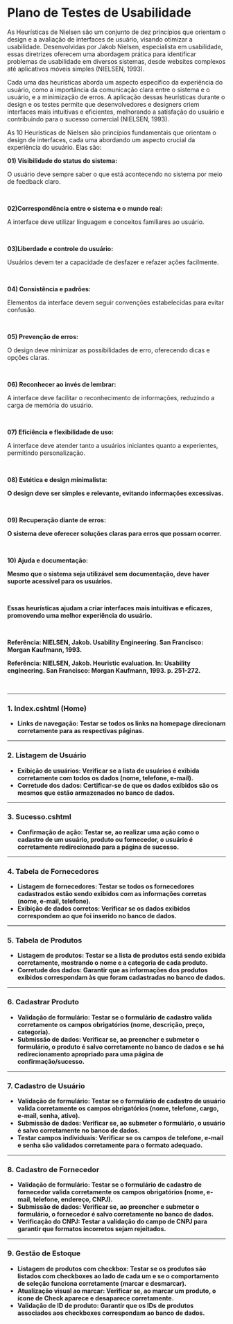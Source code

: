 # Plano de Testes de Usabilidade
<p> As Heurísticas de Nielsen são um conjunto de dez princípios que orientam o design e a avaliação de interfaces de usuário, visando otimizar a usabilidade. Desenvolvidas por Jakob Nielsen, especialista em usabilidade, essas diretrizes oferecem uma abordagem prática para identificar problemas de usabilidade em diversos sistemas, desde websites complexos até aplicativos móveis simples (NIELSEN, 1993).</p>

<p> Cada uma das heurísticas aborda um aspecto específico da experiência do usuário, como a importância da comunicação clara entre o sistema e o usuário, e a minimização de erros. A aplicação dessas heurísticas durante o design e os testes permite que desenvolvedores e designers criem interfaces mais intuitivas e eficientes, melhorando a satisfação do usuário e contribuindo para o sucesso comercial (NIELSEN, 1993).</p>

<p> As 10 Heurísticas de Nielsen são princípios fundamentais que orientam o design de interfaces, cada uma abordando um aspecto crucial da experiência do usuário. Elas são: </p>

<b> 01) Visibilidade do status do sistema:</b> 
<p >O usuário deve sempre saber o que está acontecendo no sistema por meio de feedback claro.</p>
      <br>

<b> 02)Correspondência entre o sistema e o mundo real:</b>
<p> A interface deve utilizar linguagem e conceitos familiares ao usuário.</p>
      <br>

<b> 03)Liberdade e controle do usuário:</b> 
<p> Usuários devem ter a capacidade de desfazer e refazer ações facilmente.</p>
       <br>

<b> 04) Consistência e padrões:</b> 
<p> Elementos da interface devem seguir convenções estabelecidas para evitar confusão.</p>
      <br>

<b> 05) Prevenção de erros:</b> 
<p> O design deve minimizar as possibilidades de erro, oferecendo dicas e opções claras.</p>
  <br>
 
  <b> 06) Reconhecer ao invés de lembrar:</b> 
  <p> A interface deve facilitar o reconhecimento de informações, reduzindo a carga de memória do usuário. </p>
    <br>
 
  <b> 07) Eficiência e flexibilidade de uso:</b>
  <p> A interface deve atender tanto a usuários iniciantes quanto a experientes, permitindo personalização.</p>
    <br>
   
  <b> 08) Estética e design minimalista: <b>
  <p> O design deve ser simples e relevante, evitando informações excessivas.</p>
    <br>
  
    
  <b> 09) Recuperação diante de erros:</b> 
  <p> O sistema deve oferecer soluções claras para erros que possam ocorrer.</p>
    <br>
   
   <b> 10) Ajuda e documentação:</b>
   <p> Mesmo que o sistema seja utilizável sem documentação, deve haver suporte acessível para os usuários.</p>
   
   <br>

  <p>Essas heurísticas ajudam a criar interfaces mais intuitivas e eficazes, promovendo uma melhor experiência do usuário.</p>
  <br>


  <p> Referência: NIELSEN, Jakob. Usability Engineering. San Francisco: Morgan Kaufmann, 1993.</p>
  <p> Referência: NIELSEN, Jakob. Heuristic evaluation. In: Usability engineering. San Francisco: Morgan Kaufmann, 1993. p. 251-272. </p>
  
   <br>
 <hr>
  
  ### **1. Index.cshtml (Home)**


- **Links de navegação:** Testar se todos os links na homepage direcionam corretamente para as respectivas páginas.

---

### **2. Listagem de Usuário**

- **Exibição de usuários:** Verificar se a lista de usuários é exibida corretamente com todos os dados (nome, telefone, e-mail).
- **Corretude dos dados:** Certificar-se de que os dados exibidos são os mesmos que estão armazenados no banco de dados.

---

### **3. Sucesso.cshtml**

- **Confirmação de ação:** Testar se, ao realizar uma ação como o cadastro de um usuário, produto ou fornecedor, o usuário é corretamente redirecionado para a página de sucesso.

---

### **4. Tabela de Fornecedores**

- **Listagem de fornecedores:** Testar se todos os fornecedores cadastrados estão sendo exibidos com as informações corretas (nome, e-mail, telefone).
- **Exibição de dados corretos:** Verificar se os dados exibidos correspondem ao que foi inserido no banco de dados.

---

### **5. Tabela de Produtos**

- **Listagem de produtos:** Testar se a lista de produtos está sendo exibida corretamente, mostrando o nome e a categoria de cada produto.
- **Corretude dos dados:** Garantir que as informações dos produtos exibidos correspondam às que foram cadastradas no banco de dados.

---

### **6. Cadastrar Produto**

- **Validação de formulário:** Testar se o formulário de cadastro valida corretamente os campos obrigatórios (nome, descrição, preço, categoria).
- **Submissão de dados:** Verificar se, ao preencher e submeter o formulário, o produto é salvo corretamente no banco de dados e se há redirecionamento apropriado para uma página de confirmação/sucesso.

---

### **7. Cadastro de Usuário**

- **Validação de formulário:** Testar se o formulário de cadastro de usuário valida corretamente os campos obrigatórios (nome, telefone, cargo, e-mail, senha, ativo).
- **Submissão de dados:** Verificar se, ao submeter o formulário, o usuário é salvo corretamente no banco de dados.
- **Testar campos individuais:** Verificar se os campos de telefone, e-mail e senha são validados corretamente para o formato adequado.

---

### **8. Cadastro de Fornecedor**

- **Validação de formulário:** Testar se o formulário de cadastro de fornecedor valida corretamente os campos obrigatórios (nome, e-mail, telefone, endereço, CNPJ).
- **Submissão de dados:** Verificar se, ao preencher e submeter o formulário, o fornecedor é salvo corretamente no banco de dados.
- **Verificação do CNPJ:** Testar a validação do campo de CNPJ para garantir que formatos incorretos sejam rejeitados.

---

### **9. Gestão de Estoque**

- **Listagem de produtos com checkbox:** Testar se os produtos são listados com checkboxes ao lado de cada um e se o comportamento de seleção funciona corretamente (marcar e desmarcar).
- **Atualização visual ao marcar:** Verificar se, ao marcar um produto, o ícone de Check aparece e desaparece corretamente.
- **Validação de ID de produto:** Garantir que os IDs de produtos associados aos checkboxes correspondam ao banco de dados.
